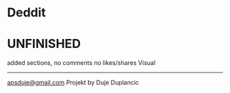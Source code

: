 # Deddit
# UNFINISHED
added sections,
no comments
no likes/shares
Visual





________________________
apsduje@gmail.com
Projekt by Duje Duplancic
